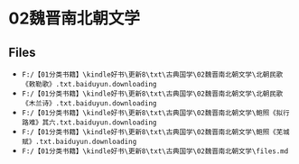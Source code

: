 # 02魏晋南北朝文学

## Files

- `F:/【01分类书籍】\kindle好书\更新8\txt\古典国学\02魏晋南北朝文学\北朝民歌《敕勒歌》.txt.baiduyun.downloading`
- `F:/【01分类书籍】\kindle好书\更新8\txt\古典国学\02魏晋南北朝文学\北朝民歌《木兰诗》.txt.baiduyun.downloading`
- `F:/【01分类书籍】\kindle好书\更新8\txt\古典国学\02魏晋南北朝文学\鲍照《拟行路难》其六.txt.baiduyun.downloading`
- `F:/【01分类书籍】\kindle好书\更新8\txt\古典国学\02魏晋南北朝文学\鲍照《芜城赋》.txt.baiduyun.downloading`
- `F:/【01分类书籍】\kindle好书\更新8\txt\古典国学\02魏晋南北朝文学\files.md`
